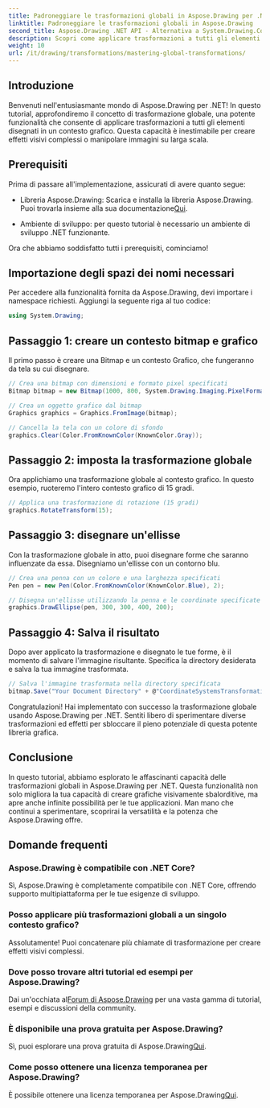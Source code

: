 ```yaml
---
title: Padroneggiare le trasformazioni globali in Aspose.Drawing per .NET
linktitle: Padroneggiare le trasformazioni globali in Aspose.Drawing
second_title: Aspose.Drawing .NET API - Alternativa a System.Drawing.Common
description: Scopri come applicare trasformazioni a tutti gli elementi disegnati in un contesto grafico, per creare effetti visivi accattivanti e manipolare le immagini in modo efficiente.
weight: 10
url: /it/drawing/transformations/mastering-global-transformations/
---
```

## Introduzione

Benvenuti nell'entusiasmante mondo di Aspose.Drawing per .NET! In questo tutorial, approfondiremo il concetto di trasformazione globale, una potente funzionalità che consente di applicare trasformazioni a tutti gli elementi disegnati in un contesto grafico. Questa capacità è inestimabile per creare effetti visivi complessi o manipolare immagini su larga scala.

## Prerequisiti

Prima di passare all'implementazione, assicurati di avere quanto segue:

-  Libreria Aspose.Drawing: Scarica e installa la libreria Aspose.Drawing. Puoi trovarla insieme alla sua documentazione[Qui](https://reference.aspose.com/drawing/net/).
  
- Ambiente di sviluppo: per questo tutorial è necessario un ambiente di sviluppo .NET funzionante.

Ora che abbiamo soddisfatto tutti i prerequisiti, cominciamo!

## Importazione degli spazi dei nomi necessari

Per accedere alla funzionalità fornita da Aspose.Drawing, devi importare i namespace richiesti. Aggiungi la seguente riga al tuo codice:

```csharp
using System.Drawing;
```

## Passaggio 1: creare un contesto bitmap e grafico

Il primo passo è creare una Bitmap e un contesto Grafico, che fungeranno da tela su cui disegnare.

```csharp
// Crea una bitmap con dimensioni e formato pixel specificati
Bitmap bitmap = new Bitmap(1000, 800, System.Drawing.Imaging.PixelFormat.Format32bppPArgb);

// Crea un oggetto grafico dal bitmap
Graphics graphics = Graphics.FromImage(bitmap);

// Cancella la tela con un colore di sfondo
graphics.Clear(Color.FromKnownColor(KnownColor.Gray));
```

## Passaggio 2: imposta la trasformazione globale

Ora applichiamo una trasformazione globale al contesto grafico. In questo esempio, ruoteremo l'intero contesto grafico di 15 gradi.

```csharp
// Applica una trasformazione di rotazione (15 gradi)
graphics.RotateTransform(15);
```

## Passaggio 3: disegnare un'ellisse

Con la trasformazione globale in atto, puoi disegnare forme che saranno influenzate da essa. Disegniamo un'ellisse con un contorno blu.

```csharp
// Crea una penna con un colore e una larghezza specificati
Pen pen = new Pen(Color.FromKnownColor(KnownColor.Blue), 2);

// Disegna un'ellisse utilizzando la penna e le coordinate specificate
graphics.DrawEllipse(pen, 300, 300, 400, 200);
```

## Passaggio 4: Salva il risultato

Dopo aver applicato la trasformazione e disegnato le tue forme, è il momento di salvare l'immagine risultante. Specifica la directory desiderata e salva la tua immagine trasformata.

```csharp
// Salva l'immagine trasformata nella directory specificata
bitmap.Save("Your Document Directory" + @"CoordinateSystemsTransformations\GlobalTransformation_out.png");
```

Congratulazioni! Hai implementato con successo la trasformazione globale usando Aspose.Drawing per .NET. Sentiti libero di sperimentare diverse trasformazioni ed effetti per sbloccare il pieno potenziale di questa potente libreria grafica.

## Conclusione

In questo tutorial, abbiamo esplorato le affascinanti capacità delle trasformazioni globali in Aspose.Drawing per .NET. Questa funzionalità non solo migliora la tua capacità di creare grafiche visivamente sbalorditive, ma apre anche infinite possibilità per le tue applicazioni. Man mano che continui a sperimentare, scoprirai la versatilità e la potenza che Aspose.Drawing offre.

## Domande frequenti

### Aspose.Drawing è compatibile con .NET Core?

Sì, Aspose.Drawing è completamente compatibile con .NET Core, offrendo supporto multipiattaforma per le tue esigenze di sviluppo.

### Posso applicare più trasformazioni globali a un singolo contesto grafico?

Assolutamente! Puoi concatenare più chiamate di trasformazione per creare effetti visivi complessi.

### Dove posso trovare altri tutorial ed esempi per Aspose.Drawing?

 Dai un'occhiata al[Forum di Aspose.Drawing](https://forum.aspose.com/c/diagram/17) per una vasta gamma di tutorial, esempi e discussioni della community.

### È disponibile una prova gratuita per Aspose.Drawing?

 Sì, puoi esplorare una prova gratuita di Aspose.Drawing[Qui](https://releases.aspose.com/).

### Come posso ottenere una licenza temporanea per Aspose.Drawing?

 È possibile ottenere una licenza temporanea per Aspose.Drawing[Qui](https://purchase.conholdate.com/temporary-license/).